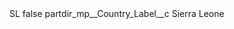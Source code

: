 <?xml version="1.0" encoding="UTF-8"?>
<CustomMetadata xmlns="http://soap.sforce.com/2006/04/metadata" xmlns:xsi="http://www.w3.org/2001/XMLSchema-instance" xmlns:xsd="http://www.w3.org/2001/XMLSchema">
    <label>SL</label>
    <protected>false</protected>
    <values>
        <field>partdir_mp__Country_Label__c</field>
        <value xsi:type="xsd:string">Sierra Leone</value>
    </values>
</CustomMetadata>
